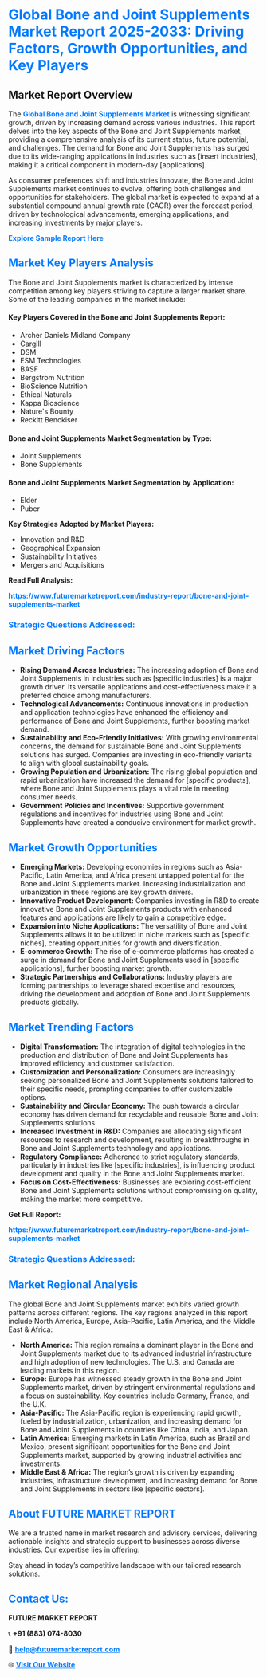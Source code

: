 <h1 style="color: #007BFF;">Global Bone and Joint Supplements Market Report 2025-2033: Driving Factors, Growth Opportunities, and Key Players</h1>

<section id="overview">
<h2>Market Report Overview</h2>
<p>The <a href="https://www.futuremarketreport.com/industry-report/bone-and-joint-supplements-market" style="color: #007BFF; text-decoration: none;"><strong>Global Bone and Joint Supplements Market</strong></a> is witnessing significant growth, driven by increasing demand across various industries. This report delves into the key aspects of the Bone and Joint Supplements market, providing a comprehensive analysis of its current status, future potential, and challenges. The demand for Bone and Joint Supplements has surged due to its wide-ranging applications in industries such as [insert industries], making it a critical component in modern-day [applications].</p>
<p>As consumer preferences shift and industries innovate, the Bone and Joint Supplements market continues to evolve, offering both challenges and opportunities for stakeholders. The global market is expected to expand at a substantial compound annual growth rate (CAGR) over the forecast period, driven by technological advancements, emerging applications, and increasing investments by major players.</p>
</section>

<section id="overview">
<p><a href="https://www.futuremarketreport.com/request-sample/reportId=93129" style="color: #007BFF; text-decoration: none;"><strong>Explore Sample Report Here</strong></a></p>
</section>

<section id="key-players">
<h2 style="color: #007BFF;">Market Key Players Analysis</h2>
<p>The Bone and Joint Supplements market is characterized by intense competition among key players striving to capture a larger market share. Some of the leading companies in the market include:</p>
<h4>Key Players Covered in the Bone and Joint Supplements Report:</h4>
<ul><li>Archer Daniels Midland Company</li><li>Cargill</li><li>DSM</li><li>ESM Technologies</li><li>BASF</li><li>Bergstrom Nutrition</li><li>BioScience Nutrition</li><li>Ethical Naturals</li><li>Kappa Bioscience</li><li>Nature&#039;s Bounty</li><li>Reckitt Benckiser</li></ul>
<h4>Bone and Joint Supplements Market Segmentation by Type:</h4>
<ul><li>Joint Supplements</li><li>Bone Supplements</li></ul>

<h4>Bone and Joint Supplements Market Segmentation by Application:</h4>
<ul><li>Elder</li><li>Puber</li></ul>
<p><strong>Key Strategies Adopted by Market Players:</strong></p>
<ul>
<li>Innovation and R&D</li>
<li>Geographical Expansion</li>
<li>Sustainability Initiatives</li>
<li>Mergers and Acquisitions</li>
</ul>
</section>

<section>
<p><strong>Read Full Analysis: </strong></p><a href="https://www.futuremarketreport.com/industry-report/bone-and-joint-supplements-market" style="color: #007BFF; text-decoration: none;"><strong>https://www.futuremarketreport.com/industry-report/bone-and-joint-supplements-market</strong></a>
<h3 style="color: #007BFF;">Strategic Questions Addressed:</h3>
</section>

<section id="driving-factors">
<h2 style="color: #007BFF;">Market Driving Factors</h2>
<ul>
<li><strong>Rising Demand Across Industries:</strong> The increasing adoption of Bone and Joint Supplements in industries such as [specific industries] is a major growth driver. Its versatile applications and cost-effectiveness make it a preferred choice among manufacturers.</li>
<li><strong>Technological Advancements:</strong> Continuous innovations in production and application technologies have enhanced the efficiency and performance of Bone and Joint Supplements, further boosting market demand.</li>
<li><strong>Sustainability and Eco-Friendly Initiatives:</strong> With growing environmental concerns, the demand for sustainable Bone and Joint Supplements solutions has surged. Companies are investing in eco-friendly variants to align with global sustainability goals.</li>
<li><strong>Growing Population and Urbanization:</strong> The rising global population and rapid urbanization have increased the demand for [specific products], where Bone and Joint Supplements plays a vital role in meeting consumer needs.</li>
<li><strong>Government Policies and Incentives:</strong> Supportive government regulations and incentives for industries using Bone and Joint Supplements have created a conducive environment for market growth.</li>
</ul>
</section>

<section id="growth-opportunities">
<h2 style="color: #007BFF;">Market Growth Opportunities</h2>
<ul>
<li><strong>Emerging Markets:</strong> Developing economies in regions such as Asia-Pacific, Latin America, and Africa present untapped potential for the Bone and Joint Supplements market. Increasing industrialization and urbanization in these regions are key growth drivers.</li>
<li><strong>Innovative Product Development:</strong> Companies investing in R&D to create innovative Bone and Joint Supplements products with enhanced features and applications are likely to gain a competitive edge.</li>
<li><strong>Expansion into Niche Applications:</strong> The versatility of Bone and Joint Supplements allows it to be utilized in niche markets such as [specific niches], creating opportunities for growth and diversification.</li>
<li><strong>E-commerce Growth:</strong> The rise of e-commerce platforms has created a surge in demand for Bone and Joint Supplements used in [specific applications], further boosting market growth.</li>
<li><strong>Strategic Partnerships and Collaborations:</strong> Industry players are forming partnerships to leverage shared expertise and resources, driving the development and adoption of Bone and Joint Supplements products globally.</li>
</ul>
</section>

<section id="trending-factors">
<h2 style="color: #007BFF;">Market Trending Factors</h2>
<ul>
<li><strong>Digital Transformation:</strong> The integration of digital technologies in the production and distribution of Bone and Joint Supplements has improved efficiency and customer satisfaction.</li>
<li><strong>Customization and Personalization:</strong> Consumers are increasingly seeking personalized Bone and Joint Supplements solutions tailored to their specific needs, prompting companies to offer customizable options.</li>
<li><strong>Sustainability and Circular Economy:</strong> The push towards a circular economy has driven demand for recyclable and reusable Bone and Joint Supplements solutions.</li>
<li><strong>Increased Investment in R&D:</strong> Companies are allocating significant resources to research and development, resulting in breakthroughs in Bone and Joint Supplements technology and applications.</li>
<li><strong>Regulatory Compliance:</strong> Adherence to strict regulatory standards, particularly in industries like [specific industries], is influencing product development and quality in the Bone and Joint Supplements market.</li>
<li><strong>Focus on Cost-Effectiveness:</strong> Businesses are exploring cost-efficient Bone and Joint Supplements solutions without compromising on quality, making the market more competitive.</li>
</ul>
</section>

<section>
<p><strong>Get Full Report: </strong></p><a href="https://www.futuremarketreport.com/industry-report/bone-and-joint-supplements-market" style="color: #007BFF; text-decoration: none;"><strong>https://www.futuremarketreport.com/industry-report/bone-and-joint-supplements-market</strong></a>
<h3 style="color: #007BFF;">Strategic Questions Addressed:</h3>
</section>


<section id="regional-analysis">
<h2 style="color: #007BFF;">Market Regional Analysis</h2>
<p>The global Bone and Joint Supplements market exhibits varied growth patterns across different regions. The key regions analyzed in this report include North America, Europe, Asia-Pacific, Latin America, and the Middle East & Africa:</p>
<ul>
<li><strong>North America:</strong> This region remains a dominant player in the Bone and Joint Supplements market due to its advanced industrial infrastructure and high adoption of new technologies. The U.S. and Canada are leading markets in this region.</li>
<li><strong>Europe:</strong> Europe has witnessed steady growth in the Bone and Joint Supplements market, driven by stringent environmental regulations and a focus on sustainability. Key countries include Germany, France, and the U.K.</li>
<li><strong>Asia-Pacific:</strong> The Asia-Pacific region is experiencing rapid growth, fueled by industrialization, urbanization, and increasing demand for Bone and Joint Supplements in countries like China, India, and Japan.</li>
<li><strong>Latin America:</strong> Emerging markets in Latin America, such as Brazil and Mexico, present significant opportunities for the Bone and Joint Supplements market, supported by growing industrial activities and investments.</li>
<li><strong>Middle East & Africa:</strong> The region’s growth is driven by expanding industries, infrastructure development, and increasing demand for Bone and Joint Supplements in sectors like [specific sectors].</li>
</ul>
</section>

<footer>
<h2 style="color: #007BFF;">About FUTURE MARKET REPORT</h2>
<p>We are a trusted name in market research and advisory services, delivering actionable insights and strategic support to businesses across diverse industries. Our expertise lies in offering:</p>

<p>Stay ahead in today’s competitive landscape with our tailored research solutions.</p>

<h2 style="color: #007BFF;">Contact Us:</h2>
<p><strong>FUTURE MARKET REPORT</strong></p>
<p>📞 <strong>+91 (883) 074-8030</strong></p>
<p>📧 <strong><a href="mailto:help@futuremarketreport.com" style="color: #007BFF;">help@futuremarketreport.com</a></strong></p>
<p>🌐 <strong><a href="https://www.futuremarketreport.com/" style="color: #007BFF;">Visit Our Website</a></strong></p>
</footer>